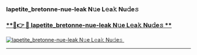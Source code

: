 ### lapetite_bretonne-nue-leak N𝚞e L𝚎a𝚔 Nu𝚍e𝚜   

### [ **🔗👉 🔴 lapetite_bretonne-nue-leak N𝚞e L𝚎a𝚔 Nu𝚍e𝚜 **](https://taap.it/xNRuk4)  

[![lapetite_bretonne-nue-leak N𝚞e L𝚎a𝚔 Nu𝚍e𝚜 ](https://i.imgur.com/0qMVB7G.gif)](https://taap.it/xNRuk4)  

___  
